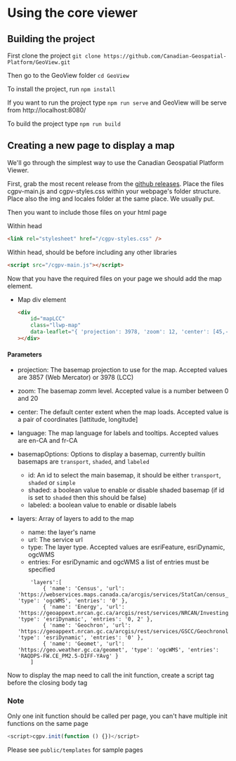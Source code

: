 # Using the core viewer

## Building the project

First clone the project
`git clone https://github.com/Canadian-Geospatial-Platform/GeoView.git`

Then go to the GeoView folder
`cd GeoView`

To install the project, run
`npm install`

If you want to run the project type
`npm run serve` and GeoView will be serve from http://localhost:8080/

To build the project type
`npm run build`

## Creating a new page to display a map

We'll go through the simplest way to use the Canadian Geospatial Platform Viewer.

First, grab the most recent release from the [github releases](https://github.com/Canadian-Geospatial-Platform/GeoView/releases). Place the files cgpv-main.js and cgpv-styles.css within your webpage's folder structure. Place also the img and locales folder at the same place. We usually put.

Then you want to include those files on your html page

Within head

```html
<link rel="stylesheet" href="/cgpv-styles.css" />
```

Within head, should be before including any other libraries

```html
<script src="/cgpv-main.js"></script>
```

Now that you have the required files on your page we should add the map element.

-   Map div element
    ```html
    <div
        id="mapLCC"
        class="llwp-map"
        data-leaflet="{ 'projection': 3978, 'zoom': 12, 'center': [45,-75], 'language': 'fr-CA', 'basemapOptions': { 'id': 'transport', 'shaded': true, 'labeled': true }, layers:[] }"
    ></div>
    ```

#### Parameters

-   projection: The basemap projection to use for the map. Accepted values are 3857 (Web Mercator) or 3978 (LCC)
-   zoom: The basemap zomm level. Accepted value is a number between 0 and 20
-   center: The default center extent when the map loads. Accepted value is a pair of coordinates [lattitude, longitude]
-   language: The map language for labels and tooltips. Accepted values are en-CA and fr-CA
-   basemapOptions: Options to display a basemap, currently builtin basemaps are `transport`, `shaded`, and `labeled`
    -   id: An id to select the main basemap, it should be either `transport`, `shaded` or `simple`
    -   shaded: a boolean value to enable or disable shaded basemap (if id is set to `shaded` then this should be false)
    -   labeled: a boolean value to enable or disable labels
-   layers: Array of layers to add to the map
    -   name: the layer's name
    -   url: The service url
    -   type: The layer type. Accepted values are esriFeature, esriDynamic, ogcWMS
    -   entries: For esriDynamic and ogcWMS a list of entries must be specified

    ```
        'layers':[
            { 'name': 'Census', 'url': 'https://webservices.maps.canada.ca/arcgis/services/StatCan/census_subdivisions_2016_en/MapServer/WMSServer', 'type': 'ogcWMS', 'entries': '0' },
            { 'name': 'Energy', 'url': 'https://geoappext.nrcan.gc.ca/arcgis/rest/services/NRCAN/Investing_Energy_Canada_en/MapServer', 'type': 'esriDynamic', 'entries': '0, 2' },
            { 'name': 'Geochron', 'url': 'https://geoappext.nrcan.gc.ca/arcgis/rest/services/GSCC/Geochronology/MapServer', 'type': 'esriDynamic', 'entries': '0' },
            { 'name': 'Geomet', 'url': 'https://geo.weather.gc.ca/geomet', 'type': 'ogcWMS', 'entries': 'RAQDPS-FW.CE_PM2.5-DIFF-YAvg' }
        ]
    ```

Now to display the map need to call the init function, create a script tag before the closing body tag

### Note

Only one init function should be called per page, you can't have multiple init functions on the same page

```js
<script>cgpv.init(function () {})</script>
```

Please see `public/templates` for sample pages

